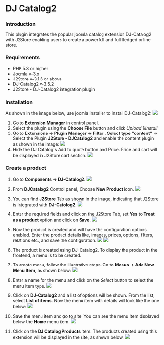 # DJ Catalog2

### Introduction
This plugin integrates the popular joomla catalog extension DJ-Catalog2 with J2Store enabling users to create a powerfull and full fledged online store. 

### Requirements
* PHP 5.3 or higher
* Joomla v-3.x
* J2Store v-3.1.6 or above
* DJ-Catalog2 v-3.5.2
* J2Store - DJ-Catalog2 integration plugin

### Installation
As shown in the image below, use joomla installer to install DJ-Catalog2:
![](./assets/images/djc-install.png)
1. Go to **Extension Manager** in control panel.
2. Select the plugin using the **Choose File** button and click *Upload &Install*
3. Go to **Extensions -> Plugin Manager -> Filter : Select type "content"** -> Select the Plugin **J2Store - DJCatalog2** and enable the content plugin as shown in the image:
![](./assets/images/djc-enable.png)
4. Hide the DJ Catalog's Add to quote button and Price. Price and cart will be displayed in J2Store cart section.
![](./assets/images/djc-install-hide-price-2.png)
### Create a product
1. Go to **Components -> DJ-Catalog2**.
![](./assets/images/djc-create-product-1.png)

2. From **DJCatalog2** Control panel, Choose **New Product** icon.
![](./assets/images/djc-create-new-product-2.png)

3. You can find **J2Store** Tab as shown in the image, indicating that J2Store is integrated with **DJ-Catolog2**.
![](./assets/images/djc-create-new-product-3.png)

4. Enter the required fields and click on the J2Store Tab, set **Yes** to **Treat as a product** option and click on **Save**. 
![](./assets/images/djc-create-new-product-4.png)

5. Now the product is created and will have the configuration options enabled. Enter the product details like, images, prices, options, filters, relations etc., and save the configuration.
![](./assets/images/djc-create-new-product-pricing-tab.png)
![](./assets/images/djc-create-new-product-5.png)

6. The product is created using DJ-Catalog2. To display the product in the frontend, a menu is to be created. 

7. To create menu, follow the illustrative steps. Go to **Menus -> Add New Menu Item**, as shown below:
![](./assets/images/djc-create-menu-1.png)

8. Enter a name for the menu and click on the *Select* button to select the menu item type.
![](./assets/images/djc-create-menu-2.png)

9. Click on **DJ-Catalog2** and a list of options will be shown. From the list, select **List of items**. Now the menu item with details will look like the one below:
![](./assets/images/djc-create-menu-3.png)

10. Save the menu item and go to site. You can see the menu item displayed below the **Home** menu item.
![](./assets/images/djc-site.png)

11. Click on the **DJ Catalog Products** item. The products created using this extension will be displayed in the site, as shown below:
![](./assets/images/djc-site-with-product.png)





























